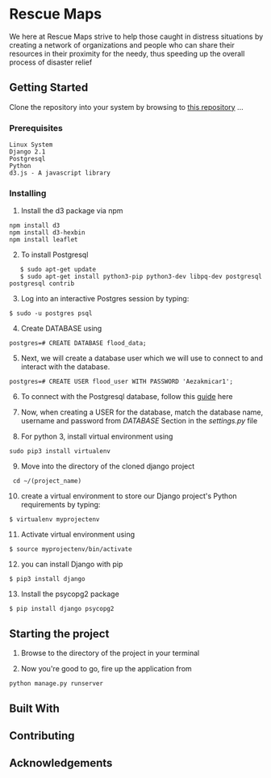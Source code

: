 # Rescue Maps
We here at Rescue Maps strive to help those caught in distress situations by creating a network of organizations and people who can share their resources in their proximity for the needy, thus speeding up the overall process of disaster relief


## Getting Started
Clone the repository into your system by browsing to [this repository](https://www.github.com/deveshd2k/weather)
...

### Prerequisites
```
Linux System
Django 2.1
Postgresql
Python
d3.js - A javascript library
```


### Installing

1. Install the d3 package via npm
```
npm install d3
npm install d3-hexbin
npm install leaflet
```


2. To install Postgresql
```
   $ sudo apt-get update
   $ sudo apt-get install python3-pip python3-dev libpq-dev postgresql postgresql contrib
```


3. Log into an interactive Postgres session by typing:
```
$ sudo -u postgres psql
```


4. Create DATABASE using
```
postgres=# CREATE DATABASE flood_data;
```


5. Next, we will create a database user which we will use to connect to and interact with the database.
```
postgres=# CREATE USER flood_user WITH PASSWORD 'Aezakmicar1';
```


6. To connect with the Postgresql database, follow this [guide](https://www.digitalocean.com/community/tutorials/how-to-use-postgresql-with-your-django-application-on-ubuntu-14-04) here


7. Now, when creating a USER for the database, match the database name, username and password from *DATABASE* Section in the *settings.py* file


8. For python 3, install virtual environment using
```
sudo pip3 install virtualenv
```


9. Move into the directory of the cloned django project

```
 cd ~/(project_name)
```


10. create a virtual environment to store our Django project's Python requirements by typing:
```
$ virtualenv myprojectenv
```


11. Activate virtual environment using
```
$ source myprojectenv/bin/activate
```


12. you can install Django with pip
```
$ pip3 install django
```


13. Install the psycopg2 package
```
$ pip install django psycopg2
```


## Starting the project

1. Browse to the directory of the project in your terminal


2. Now you're good to go, fire up the application from
```
python manage.py runserver
```



## Built With


## Contributing

## Acknowledgements

